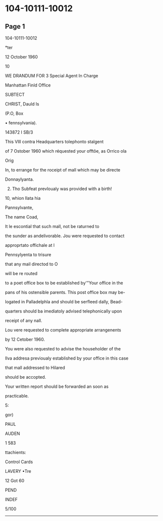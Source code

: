 # 104-10111-10012

## Page 1

104-10111-10012

*ter

12 October 1960

10

WE DRANDUM FOR 3 Special Agent In Charge

Manhattan Finld Office

SUBTECT

CHRIST, Dauld Is

(P.O, Box

• fennsylvania).

143872 I SB/3

This VIll contra Headquarters tolephonto stalgent

of 7 Ostober 1960 which réquested your offtõe, as Orrico ola

Orig

In, to errange for the roceipt of mall which may be directe

Donnaylyanta.

2. Tho Subfeat prevloualy was provided with a birth!

10, whion Ilata hia

Pannsylvante,

The name Coad,

It le escontial that such mall, not be raturned to

the sunder as andelivorable. Jou were requested to contact

approprtato offichale at l

Pennsylyenta to trisure

that any mail directod to O

will be re routed

to a poet office box to be established by'"Your office in the

pans of his ostensible parents. This post office box may be-

logated in Palladelphla and should be serfleed dally, Bead-

quarters should ba imediatoly advised telephonically upon

receipt of any nall.

Lou vere requested to complete appropriate arrangenents

by 12 Cetober 1960.

You were also requested to advise the householder of the

Ilva addresa previoualy established by your office in this case

that mall addressed to Hilared

should be accopted.

Your written report should be forwarded an soon as

practicable.

5:

gor)

PAUL

AUDEN

1 583

ttachients:

Control Cards

LAVERY •Tre

12 Got 60

PEND

INDEF

5/100

---

